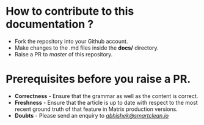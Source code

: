 # How to contribute to this documentation ?
- Fork the repository into your Github account.
- Make changes to the .md files inside the **docs/** directory.
- Raise a PR to *master* of this repository.

# Prerequisites before you raise a PR.
- **Correctness** - Ensure that the grammar as well as the content is correct.
- **Freshness** - Ensure that the article is up to date with respect to the most recent ground truth of that feature in Matrix production versions.
- **Doubts** - Please send an enquiry to *abhishek@smartclean.io*

